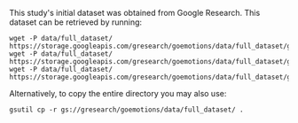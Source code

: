 This study's initial dataset was obtained from Google Research. This dataset can be retrieved by running:
```
wget -P data/full_dataset/ https://storage.googleapis.com/gresearch/goemotions/data/full_dataset/goemotions_1.csv
wget -P data/full_dataset/ https://storage.googleapis.com/gresearch/goemotions/data/full_dataset/goemotions_2.csv
wget -P data/full_dataset/ https://storage.googleapis.com/gresearch/goemotions/data/full_dataset/goemotions_3.csv
```

Alternatively, to copy the entire directory you may also use:
```
gsutil cp -r gs://gresearch/goemotions/data/full_dataset/ .
```
